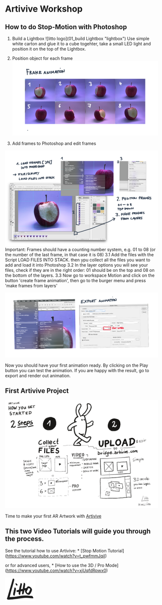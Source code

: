 
# Artivive Workshop
## How to do Stop-Motion with Photoshop

1. Build a Lightbox 
![litto logo](01_build Lightbox "lightbox")
Use simple white carton and glue it to a cube togehter, take a small LED light and position it on the top of the Lightbox. 

2. Position object for each frame 
![02](02_loopanim.png "loopAnim")

3. Add frames to Photoshop and edit frames

![03](03_PS.png "Photoshop")
Important: Frames should have a counting number system, e.g. 01 to 08 (or the number of the last frame, in that case it is 08) 
3.1 Add the files with the Script LOAD FILES INTO STACK. then ypu collect all the files you want to add and load it into Photoshop
3.2 In the layer options you will see your files, check if they are in the right order: 01 should be on the top and 08 on the bottom of the layers. 
3.3 Now go to workspace Motion and click on the button 'create frame animation', then go to the burger menu and press 'make frames from layers' 

![04](04_render.png "Photoshop")

Now you should have your first animation ready. By clicking on the Play button you can test the animation. 
If you are happy with the result, go to export and render out animation.

## First Artivive Project
![Artivive](04_artivive.jpg "Artivive First Steps")

Time to make your first AR Artwork with [Artivive](https://artivive.com/) 

## This two Video Tutorials will guide you through the process.

See the tutorial how to use Artivive: * [Stop Motion Tutorial] (https://www.youtube.com/watch?v=t_pwfmmJqiI) 

or for advanced users, * [How to use the 3D / Pro Mode] (https://www.youtube.com/watch?v=xjUqfdRpwx0) 

![litto logo](logo.png "litto.work")

